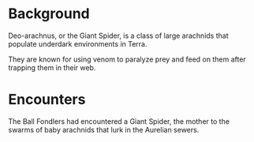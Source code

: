 # Background
Deo-arachnus, or the Giant Spider, is a class of large arachnids that populate underdark environments in Terra.

They are known for using venom to paralyze prey and feed on them after trapping them in their web.

# Encounters
The Ball Fondlers had encountered a Giant Spider, the mother to the swarms of baby arachnids that lurk in the Aurelian sewers.